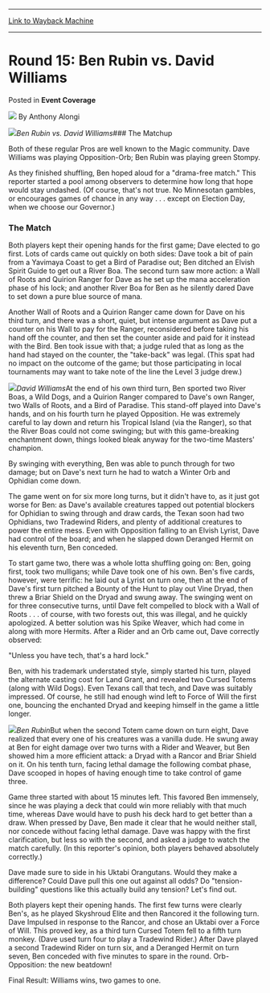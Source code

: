
---
[Link to Wayback Machine](https://web.archive.org/web/20220518210038/https://magic.wizards.com/en/articles/archive/event-coverage/round-15-ben-rubin-vs-david-williams-2000-01-01)

[_metadata_:author]:- "Anthony Alongi"
[_metadata_:description]:- "Ben Rubin vs. David WilliamsThe Matchup Both of these regular Pros are well known to the Magic community. Dave Williams was playing Opposition-Orb; Ben Rubin was playing green Stompy. As they finished shuffling, Ben hoped aloud for a `drama-free match.` This reporter started a pool among observers to determine how long that hope would stay undashed. (Of course, that's not"
[_metadata_:generator]:- "Drupal 7 (http://drupal.org)"
[_metadata_:node]:- "753516"
[_metadata_:publish_date]:- "2000-01-01"
[_metadata_:source]:- "div-main-content"
[_metadata_:title]:- "Round 15: Ben Rubin vs. David Williams"
[_metadata_:wayback_capture_timestamp]:- "2022-05-18 21:00:38"
[_metadata_:wayback_raw_url]:- "https://web.archive.org/web/20220518210038id_/https://magic.wizards.com/en/articles/archive/event-coverage/round-15-ben-rubin-vs-david-williams-2000-01-01"
[_metadata_:wayback_url]:- "https://magic.wizards.com/en/articles/archive/event-coverage/round-15-ben-rubin-vs-david-williams-2000-01-01"
---


Round 15: Ben Rubin vs. David Williams
======================================



 Posted in **Event Coverage**







![](https://media.magic.wizards.com/styles/auth_small/public/images/person/authorpic_anthonyalongi.jpg)
By Anthony Alongi











![](https://media.magic.wizards.com/image_legacy_migration/sideboard/images/Worlds2001/691.jpg)*Ben Rubin vs. David Williams*### The Matchup


Both of these regular Pros are well known to the Magic community. Dave Williams was playing Opposition-Orb; Ben Rubin was playing green Stompy.


As they finished shuffling, Ben hoped aloud for a "drama-free match." This reporter started a pool among observers to determine how long that hope would stay undashed. (Of course, that's not true. No Minnesotan gambles, or encourages games of chance in any way . . . except on Election Day, when we choose our Governor.)


### The Match


Both players kept their opening hands for the first game; Dave elected to go first. Lots of cards came out quickly on both sides: Dave took a bit of pain from a Yavimaya Coast to get a Bird of Paradise out; Ben ditched an Elvish Spirit Guide to get out a River Boa. The second turn saw more action: a Wall of Roots and Quirion Ranger for Dave as he set up the mana acceleration phase of his lock; and another River Boa for Ben as he silently dared Dave to set down a pure blue source of mana.


Another Wall of Roots and a Quirion Ranger came down for Dave on his third turn, and there was a short, quiet, but intense argument as Dave put a counter on his Wall to pay for the Ranger, reconsidered before taking his hand off the counter, and then set the counter aside and paid for it instead with the Bird. Ben took issue with that; a judge ruled that as long as the hand had stayed on the counter, the "take-back" was legal. (This spat had no impact on the outcome of the game; but those participating in local tournaments may want to take note of the line the Level 3 judge drew.)


![](https://media.magic.wizards.com/image_legacy_migration/sideboard/images/Worlds2001/693.jpg)*David Williams*At the end of his own third turn, Ben sported two River Boas, a Wild Dogs, and a Quirion Ranger compared to Dave's own Ranger, two Walls of Roots, and a Bird of Paradise. This stand-off played into Dave's hands, and on his fourth turn he played Opposition. He was extremely careful to lay down and return his Tropical Island (via the Ranger), so that the River Boas could not come swinging; but with this game-breaking enchantment down, things looked bleak anyway for the two-time Masters' champion.


By swinging with everything, Ben was able to punch through for two damage; but on Dave's next turn he had to watch a Winter Orb and Ophidian come down.


The game went on for six more long turns, but it didn't have to, as it just got worse for Ben: as Dave's available creatures tapped out potential blockers for Ophidian to swing through and draw cards, the Texan soon had two Ophidians, two Tradewind Riders, and plenty of additional creatures to power the entire mess. Even with Opposition falling to an Elvish Lyrist, Dave had control of the board; and when he slapped down Deranged Hermit on his eleventh turn, Ben conceded.


To start game two, there was a whole lotta shuffling going on: Ben, going first, took two mulligans; while Dave took one of his own. Ben's five cards, however, were terrific: he laid out a Lyrist on turn one, then at the end of Dave's first turn pitched a Bounty of the Hunt to play out Vine Dryad, then threw a Briar Shield on the Dryad and swung away. The swinging went on for three consecutive turns, until Dave felt compelled to block with a Wall of Roots . . . of course, with two forests out, this was illegal, and he quickly apologized. A better solution was his Spike Weaver, which had come in along with more Hermits. After a Rider and an Orb came out, Dave correctly observed:


"Unless you have tech, that's a hard lock."


Ben, with his trademark understated style, simply started his turn, played the alternate casting cost for Land Grant, and revealed two Cursed Totems (along with Wild Dogs). Even Texans call that tech, and Dave was suitably impressed. Of course, he still had enough wind left to Force of Will the first one, bouncing the enchanted Dryad and keeping himself in the game a little longer.


![](https://media.magic.wizards.com/image_legacy_migration/sideboard/images/Worlds2001/692.jpg)*Ben Rubin*But when the second Totem came down on turn eight, Dave realized that every one of his creatures was a vanilla dude. He swung away at Ben for eight damage over two turns with a Rider and Weaver, but Ben showed him a more efficient attack: a Dryad with a Rancor and Briar Shield on it. On his tenth turn, facing lethal damage the following combat phase, Dave scooped in hopes of having enough time to take control of game three.


Game three started with about 15 minutes left. This favored Ben immensely, since he was playing a deck that could win more reliably with that much time, whereas Dave would have to push his deck hard to get better than a draw. When pressed by Dave, Ben made it clear that he would neither stall, nor concede without facing lethal damage. Dave was happy with the first clarification, but less so with the second, and asked a judge to watch the match carefully. (In this reporter's opinion, both players behaved absolutely correctly.)


Dave made sure to side in his Uktabi Orangutans. Would they make a difference? Could Dave pull this one out against all odds? Do "tension-building" questions like this actually build any tension? Let's find out.


Both players kept their opening hands. The first few turns were clearly Ben's, as he played Skyshroud Elite and then Rancored it the following turn. Dave Impulsed in response to the Rancor, and chose an Uktabi over a Force of Will. This proved key, as a third turn Cursed Totem fell to a fifth turn monkey. (Dave used turn four to play a Tradewind Rider.) After Dave played a second Tradewind Rider on turn six, and a Deranged Hermit on turn seven, Ben conceded with five minutes to spare in the round. Orb-Opposition: the new beatdown!


Final Result: Williams wins, two games to one.







